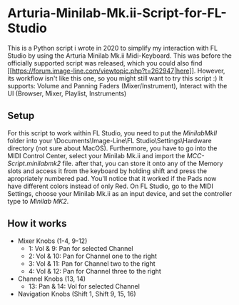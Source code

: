 # Arturia-Minilab-Mk.ii-Script-for-FL-Studio
This is a Python script i wrote in 2020 to simplify my interaction with FL Studio by using the Arturia Minilab Mk.ii Midi-Keyboard. This was before the officially supported script was released, which you could also find [[https://forum.image-line.com/viewtopic.php?t=262947|here]]. However, its workflow isn't like this one, so you might still want to try this script :)
It supports: Volume and Panning Faders (Mixer/Instrument), Interact with the UI (Browser, Mixer, Playlist, Instruments)
## Setup
For this script to work within FL Studio, you need to put the *MinilabMkII* folder into your \Documents\Image-Line\FL Studio\Settings\Hardware directory (not sure about MacOS). Furthermore, you have to go into the MIDI Control Center, select your Minilab Mk.ii and import the *MCC-Script.minilabmk2* file. after that, you can store it onto any of the Memory slots and access it from the keyboard by holding shift and press the apropriately numbered pad. You'll notice that it worked if the Pads now have different colors instead of only Red.
On FL Studio, go to the MIDI Settings, choose your Minilab Mk.ii as an input device, and set the controller type to *Minilab MK2*.
## How it works
- Mixer Knobs (1-4, 9-12)
  - 1: Vol & 9: Pan for selected Channel
  - 2: Vol & 10: Pan for Channel one to the right
  - 3: Vol & 11: Pan for Channel two to the right
  - 4: Vol & 12: Pan for Channel three to the right
- Channel Knobs (13, 14)
  - 13: Pan & 14: Vol for selected Channel
- Navigation Knobs (Shift 1, Shift 9, 15, 16)
